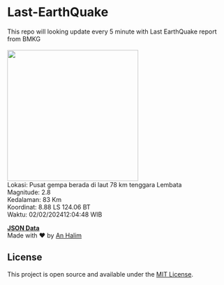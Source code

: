 # Last-EarthQuake
This repo will looking update every 5 minute with Last EarthQuake report from BMKG
<br>
<br>
<img src="https://static.bmkg.go.id/20240202120448.mmi.jpg" width="300"/>
<br>
Lokasi: Pusat gempa berada di laut 78 km tenggara Lembata <br>
Magnitude: 2.8 <br>
Kedalaman: 83 Km <br>
Koordinat: 8.88 LS 124.06 BT <br>
Waktu: 02/02/202412:04:48 WIB <br>

<a href="./data/data.json">**JSON Data**</a>
<br>
Made with ❤️ by <a href="https://github.com/an-halim">An Halim</a>
## License

This project is open source and available under the [MIT License](LICENSE).
